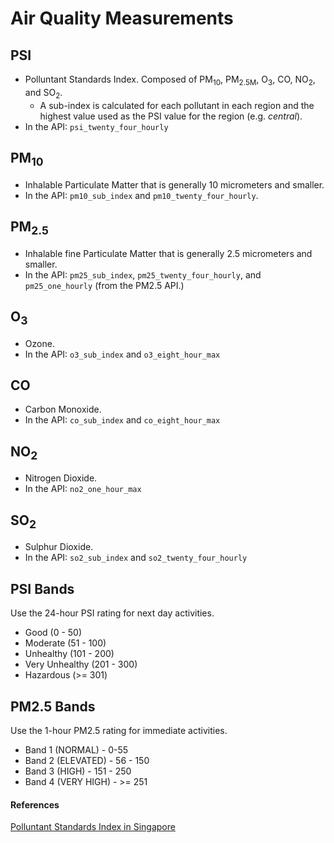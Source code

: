 #  Air Quality Measurements

## PSI
- Polluntant Standards Index. Composed of PM<sub>10</sub>, PM<sub>2.5M</sub>, O<sub>3</sub>, CO, NO<sub>2</sub>, and SO<sub>2</sub>.
  - A sub-index is calculated for each pollutant in each region and the highest value used as the PSI value for the region (e.g. _central_).
- In the API: `psi_twenty_four_hourly`

## PM<sub>10</sub> 
- Inhalable Particulate Matter that is generally 10 micrometers and smaller.
- In the API: `pm10_sub_index` and `pm10_twenty_four_hourly`.

## PM<sub>2.5</sub>
- Inhalable fine Particulate Matter that is generally 2.5 micrometers and smaller.
- In the API: `pm25_sub_index`, `pm25_twenty_four_hourly`, and `pm25_one_hourly` (from the PM2.5 API.)

## O<sub>3</sub>
- Ozone. 
- In the API: `o3_sub_index` and `o3_eight_hour_max`

## CO
- Carbon Monoxide.
- In the API:  `co_sub_index` and  `co_eight_hour_max`

## NO<sub>2</sub>
- Nitrogen Dioxide.
- In the API: `no2_one_hour_max` 

## SO<sub>2</sub>
- Sulphur Dioxide.
- In the API: `so2_sub_index` and `so2_twenty_four_hourly`

## PSI Bands

Use the 24-hour PSI rating for next day activities.

- Good (0 - 50)
- Moderate (51 - 100)
- Unhealthy (101 - 200)
- Very Unhealthy (201 - 300)
- Hazardous (>= 301)

## PM2.5 Bands

Use the 1-hour PM2.5 rating for immediate activities.

- Band 1 (NORMAL) - 0-55
- Band 2 (ELEVATED) - 56 - 150
- Band 3 (HIGH) - 151 - 250
- Band 4 (VERY HIGH) - >= 251


#### References 

[Polluntant Standards Index in Singapore](https://en.wikipedia.org/wiki/Pollutant_Standards_Index)
